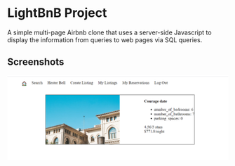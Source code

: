 # LightBnB Project
A simple multi-page Airbnb clone that uses a server-side Javascript to display the information from queries to web pages via SQL queries.

## Screenshots
!["Screenshot of the reservation page"](https://github.com/Zaynola/LightBnB/blob/main/docs/lightbnb1.PNG?raw=true)
